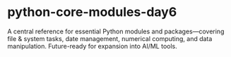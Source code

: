 # python-core-modules-day6
A central reference for essential Python modules and packages—covering file &amp; system tasks, date management, numerical computing, and data manipulation. Future-ready for expansion into AI/ML tools.
